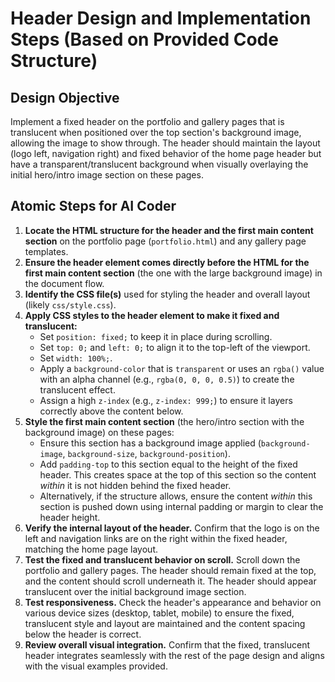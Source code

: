 # Header Design and Implementation Steps (Based on Provided Code Structure)

## Design Objective
Implement a fixed header on the portfolio and gallery pages that is translucent when positioned over the top section's background image, allowing the image to show through. The header should maintain the layout (logo left, navigation right) and fixed behavior of the home page header but have a transparent/translucent background when visually overlaying the initial hero/intro image section on these pages.

## Atomic Steps for AI Coder

1.  **Locate the HTML structure for the header and the first main content section** on the portfolio page (`portfolio.html`) and any gallery page templates.
2.  **Ensure the header element comes directly before the HTML for the first main content section** (the one with the large background image) in the document flow.
3.  **Identify the CSS file(s)** used for styling the header and overall layout (likely `css/style.css`).
4.  **Apply CSS styles to the header element to make it fixed and translucent:**
    - Set `position: fixed;` to keep it in place during scrolling.
    - Set `top: 0;` and `left: 0;` to align it to the top-left of the viewport.
    - Set `width: 100%;`.
    - Apply a `background-color` that is `transparent` or uses an `rgba()` value with an alpha channel (e.g., `rgba(0, 0, 0, 0.5)`) to create the translucent effect.
    - Assign a high `z-index` (e.g., `z-index: 999;`) to ensure it layers correctly above the content below.
5.  **Style the first main content section** (the hero/intro section with the background image) on these pages:
    - Ensure this section has a background image applied (`background-image`, `background-size`, `background-position`).
    - Add `padding-top` to this section equal to the height of the fixed header. This creates space at the top of this section so the content *within* it is not hidden behind the fixed header.
    - Alternatively, if the structure allows, ensure the content *within* this section is pushed down using internal padding or margin to clear the header height.
6.  **Verify the internal layout of the header.** Confirm that the logo is on the left and navigation links are on the right within the fixed header, matching the home page layout.
7.  **Test the fixed and translucent behavior on scroll.** Scroll down the portfolio and gallery pages. The header should remain fixed at the top, and the content should scroll underneath it. The header should appear translucent over the initial background image section.
8.  **Test responsiveness.** Check the header's appearance and behavior on various device sizes (desktop, tablet, mobile) to ensure the fixed, translucent style and layout are maintained and the content spacing below the header is correct.
9.  **Review overall visual integration.** Confirm that the fixed, translucent header integrates seamlessly with the rest of the page design and aligns with the visual examples provided.
